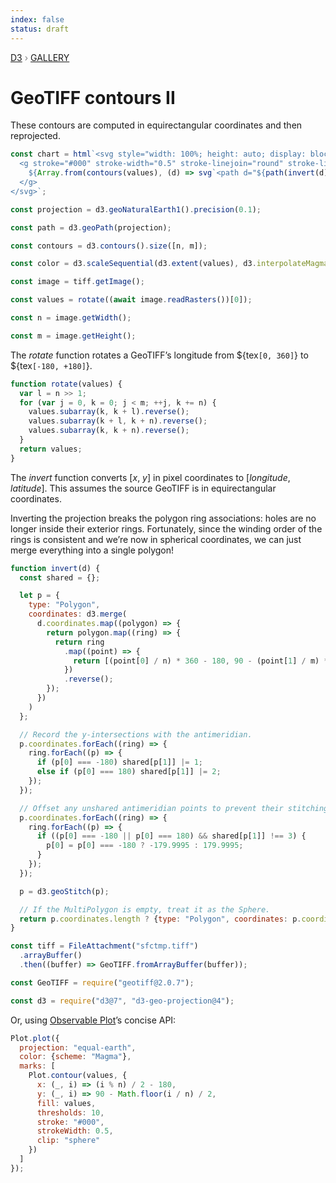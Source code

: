 ```yaml
---
index: false
status: draft
---
```


<div style="color: grey; font: 13px/25.5px var(--sans-serif); text-transform: uppercase;"><h1 style="display: none;">GeoTIFF contours II</h1><a href="https://d3js.org/">D3</a> › <a href="/@d3/gallery">Gallery</a></div>

# GeoTIFF contours II

These contours are computed in equirectangular coordinates and then reprojected.

```js echo
const chart = html`<svg style="width: 100%; height: auto; display: block;" viewBox="0 0 960 500">
  <g stroke="#000" stroke-width="0.5" stroke-linejoin="round" stroke-linecap="round">
    ${Array.from(contours(values), (d) => svg`<path d="${path(invert(d))}" fill="${color(d.value)}" />`)}
  </g>
</svg>`;
```

```js echo
const projection = d3.geoNaturalEarth1().precision(0.1);
```

```js echo
const path = d3.geoPath(projection);
```

```js echo
const contours = d3.contours().size([n, m]);
```

```js echo
const color = d3.scaleSequential(d3.extent(values), d3.interpolateMagma);
```

```js echo
const image = tiff.getImage();
```

```js echo
const values = rotate((await image.readRasters())[0]);
```

```js echo
const n = image.getWidth();
```

```js echo
const m = image.getHeight();
```

The _rotate_ function rotates a GeoTIFF’s longitude from ${tex`[0, 360]`} to ${tex`[-180, +180]`}.

```js echo
function rotate(values) {
  var l = n >> 1;
  for (var j = 0, k = 0; j < m; ++j, k += n) {
    values.subarray(k, k + l).reverse();
    values.subarray(k + l, k + n).reverse();
    values.subarray(k, k + n).reverse();
  }
  return values;
}
```

The _invert_ function converts [*x*, *y*] in pixel coordinates to [*longitude*, *latitude*]. This assumes the source GeoTIFF is in equirectangular coordinates.

Inverting the projection breaks the polygon ring associations: holes are no longer inside their exterior rings. Fortunately, since the winding order of the rings is consistent and we’re now in spherical coordinates, we can just merge everything into a single polygon!

```js echo
function invert(d) {
  const shared = {};

  let p = {
    type: "Polygon",
    coordinates: d3.merge(
      d.coordinates.map((polygon) => {
        return polygon.map((ring) => {
          return ring
            .map((point) => {
              return [(point[0] / n) * 360 - 180, 90 - (point[1] / m) * 180];
            })
            .reverse();
        });
      })
    )
  };

  // Record the y-intersections with the antimeridian.
  p.coordinates.forEach((ring) => {
    ring.forEach((p) => {
      if (p[0] === -180) shared[p[1]] |= 1;
      else if (p[0] === 180) shared[p[1]] |= 2;
    });
  });

  // Offset any unshared antimeridian points to prevent their stitching.
  p.coordinates.forEach((ring) => {
    ring.forEach((p) => {
      if ((p[0] === -180 || p[0] === 180) && shared[p[1]] !== 3) {
        p[0] = p[0] === -180 ? -179.9995 : 179.9995;
      }
    });
  });

  p = d3.geoStitch(p);

  // If the MultiPolygon is empty, treat it as the Sphere.
  return p.coordinates.length ? {type: "Polygon", coordinates: p.coordinates} : {type: "Sphere"};
}
```

```js echo
const tiff = FileAttachment("sfctmp.tiff")
  .arrayBuffer()
  .then((buffer) => GeoTIFF.fromArrayBuffer(buffer));
```

```js echo
const GeoTIFF = require("geotiff@2.0.7");
```

```js echo
const d3 = require("d3@7", "d3-geo-projection@4");
```

Or, using [Observable Plot](/plot/)’s concise API:

```js echo
Plot.plot({
  projection: "equal-earth",
  color: {scheme: "Magma"},
  marks: [
    Plot.contour(values, {
      x: (_, i) => (i % n) / 2 - 180,
      y: (_, i) => 90 - Math.floor(i / n) / 2,
      fill: values,
      thresholds: 10,
      stroke: "#000",
      strokeWidth: 0.5,
      clip: "sphere"
    })
  ]
});
```

